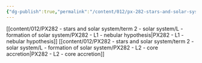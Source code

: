 ```yaml
---
{"dg-publish":true,"permalink":"/content/012/px-282-stars-and-solar-system/term-2-solar-system/l-formation-of-solar-system/l-formation-of-solar-system/","noteIcon":"1","created":"2025-08-27T13:15:23.097+01:00","updated":"2025-03-16T11:27:42.000+00:00"}
---
```


[[content/012/PX282 - stars and solar system/term 2 - solar system/L - formation of solar system/PX282 - L1 - nebular hypothesis\|PX282 - L1 - nebular hypothesis]]
[[content/012/PX282 - stars and solar system/term 2 - solar system/L - formation of solar system/PX282 - L2 - core accretion\|PX282 - L2 - core accretion]]
